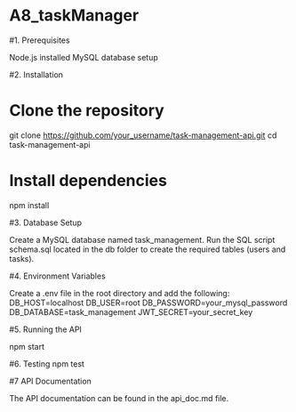 # A8_taskManager

#1. Prerequisites

Node.js installed
MySQL database setup

#2. Installation
# Clone the repository
git clone https://github.com/your_username/task-management-api.git
cd task-management-api

# Install dependencies
npm install

#3. Database Setup

Create a MySQL database named task_management.
Run the SQL script schema.sql located in the db folder to create the required tables (users and tasks).

#4. Environment Variables

Create a .env file in the root directory and add the following:
DB_HOST=localhost
DB_USER=root
DB_PASSWORD=your_mysql_password
DB_DATABASE=task_management
JWT_SECRET=your_secret_key

#5. Running the API

npm start

#6. Testing
npm test

#7 API Documentation

The API documentation can be found in the api_doc.md file.

